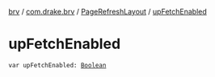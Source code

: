[brv](../../index.md) / [com.drake.brv](../index.md) / [PageRefreshLayout](index.md) / [upFetchEnabled](./up-fetch-enabled.md)

# upFetchEnabled

`var upFetchEnabled: `[`Boolean`](https://kotlinlang.org/api/latest/jvm/stdlib/kotlin/-boolean/index.html)